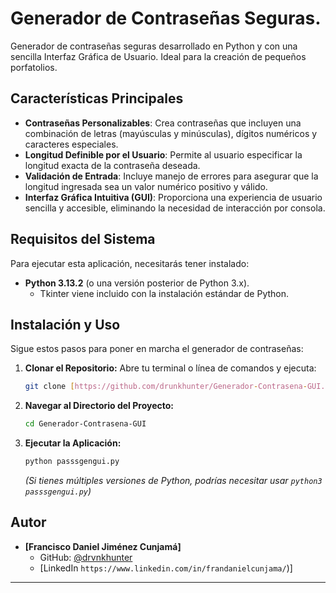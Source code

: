 # Generador de Contraseñas Seguras.

Generador de contraseñas seguras desarrollado en Python y con una sencilla Interfaz Gráfica de Usuario. Ideal para la creación de pequeños porfatolios.

## Características Principales

* **Contraseñas Personalizables**: Crea contraseñas que incluyen una combinación de letras (mayúsculas y minúsculas), dígitos numéricos y caracteres especiales.
* **Longitud Definible por el Usuario**: Permite al usuario especificar la longitud exacta de la contraseña deseada.
* **Validación de Entrada**: Incluye manejo de errores para asegurar que la longitud ingresada sea un valor numérico positivo y válido.
* **Interfaz Gráfica Intuitiva (GUI)**: Proporciona una experiencia de usuario sencilla y accesible, eliminando la necesidad de interacción por consola.


## Requisitos del Sistema

Para ejecutar esta aplicación, necesitarás tener instalado:

* **Python 3.13.2** (o una versión posterior de Python 3.x).
    * Tkinter viene incluido con la instalación estándar de Python.

## Instalación y Uso

Sigue estos pasos para poner en marcha el generador de contraseñas:

1.  **Clonar el Repositorio:**
    Abre tu terminal o línea de comandos y ejecuta:
    ```bash
    git clone [https://github.com/drunkhunter/Generador-Contrasena-GUI.git](https://github.com/drunkhunter/Generador-Contrasena-GUI.git)
    ```

2.  **Navegar al Directorio del Proyecto:**
    ```bash
    cd Generador-Contrasena-GUI
    ```

3.  **Ejecutar la Aplicación:**
    ```bash
    python passsgengui.py
    ```
    *(Si tienes múltiples versiones de Python, podrías necesitar usar `python3 passsgengui.py`)*

## Autor

* **[Francisco Daniel Jiménez Cunjamá]**
    * GitHub: [@drvnkhunter](https://github.com/drvnkhunter)
    * [LinkedIn `https://www.linkedin.com/in/frandanielcunjama/`)]

---
